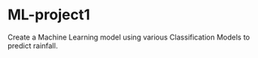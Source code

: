 # ML-project1
 Create a Machine Learning model using various Classification Models to predict rainfall.
